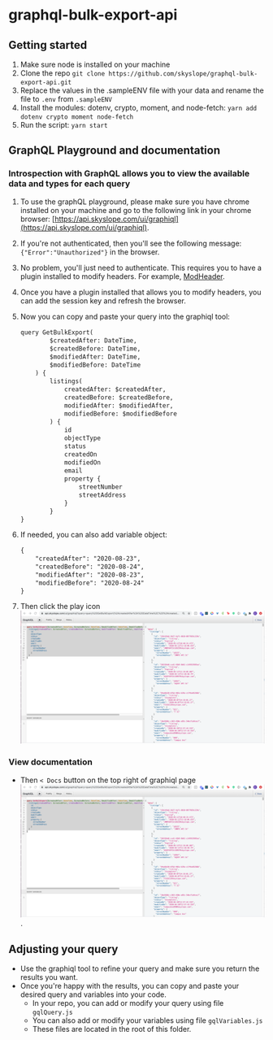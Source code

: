 # graphql-bulk-export-api

## Getting started
1. Make sure node is installed on your machine
2. Clone the repo `git clone https://github.com/skyslope/graphql-bulk-export-api.git`
3. Replace the values in the .sampleENV file with your data and rename the file to `.env` from `.sampleENV`
4. Install the modules: dotenv, crypto, moment, and node-fetch: `yarn add dotenv crypto moment node-fetch`
5. Run the script: `yarn start`


## GraphQL Playground and documentation
### Introspection with GraphQL allows you to view the available data and types for each query

1. To use the graphQL playground, please make sure you have chrome installed on your machine and go to the following link in your chrome browser: [https://api.skyslope.com/ui/graphiql](https://api.skyslope.com/ui/graphiql).
2. If you're not authenticated, then you'll see the following message: `{"Error":"Unauthorized"}` in the browser.
3. No problem, you'll just need to authenticate. This requires you to have a plugin installed to modify headers. For example, [ModHeader](https://bewisse.com/modheader/help/).
4. Once you have a plugin installed that allows you to modify headers, you can add the session key and refresh the browser.

5. Now you can copy and paste your query into the graphiql tool:

    ```
    query GetBulkExport(
            $createdAfter: DateTime, 
            $createdBefore: DateTime, 
            $modifiedAfter: DateTime, 
            $modifiedBefore: DateTime
        ) {
            listings(
                createdAfter: $createdAfter, 
                createdBefore: $createdBefore, 
                modifiedAfter: $modifiedAfter, 
                modifiedBefore: $modifiedBefore
            ) {
                id
                objectType
                status
                createdOn
                modifiedOn
                email
                property {
                    streetNumber
                    streetAddress
                }
            }
    }
    ```

6. If needed, you can also add variable object:
    ```
    {
        "createdAfter": "2020-08-23", 
        "createdBefore": "2020-08-24",
        "modifiedAfter": "2020-08-23",
        "modifiedBefore": "2020-08-24"
    }
    ```
7. Then click the play icon ![example graphql response](images/graphQLscreenshot.png)

### View documentation
- Then `< Docs` button on the top right of graphiql page ![example documentation](images/graphQLscreenshot.png).

## Adjusting your query
- Use the graphiql tool to refine your query and make sure you return the results you want.
- Once you're happy with the results, you can copy and paste your desired query and variables into your code.
    - In your repo, you can add or modify your query using file `gqlQuery.js`
    - You can also add or modify your variables using file `gqlVariables.js`
    - These files are located in the root of this folder.
